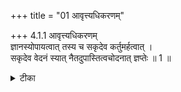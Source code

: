 +++
title = "01 आवृत्त्यधिकरणम्"

+++
4.1.1 आवृत्त्यधिकरणम्  
ज्ञानस्योपायत्वात् तस्य च सकृदेव कर्तुमर्हत्वात् ।  
सकृदेव वेदनं स्यात् नैतदुपास्तित्वचोदनात् ज्ञप्तेः ॥ 1 ॥

<details><summary>टीका</summary>

4.1.1 आवृत्त्यधिकरणम् The prima facie view is : it is only knowledge (meditation) of Brahman that is the means of attaining the Supreme; and, on the authority of श्रुति texts such as 'He who knows Brahman attains Him', 'Having known Him thus one transcends death', etc., it is known that meditation need to be performed only once. This contention does not hold good. It is because knowledge is equated with meditation and since meditation is a continuous process, it should be pursued again and again. Notes : 1. Taitt. Up., II. i. 1. 2. श्वेत् Up., III.8. 3. ध्यान उपासन पर्यायेण वेदना-शब्देन उपदेशः SB, IV.i.1. 4. ध्यानम् च चिन्तनम्, चिन्तनञ्च स्मृतिसन्तति-रूपम्. SB.IV.i.1.
</details>

